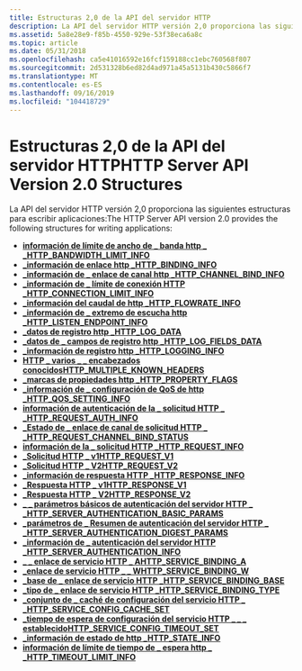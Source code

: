 ```yaml
---
title: Estructuras 2,0 de la API del servidor HTTP
description: La API del servidor HTTP versión 2,0 proporciona las siguientes estructuras para escribir aplicaciones
ms.assetid: 5a8e28e9-f85b-4550-929e-53f38eca6a8c
ms.topic: article
ms.date: 05/31/2018
ms.openlocfilehash: ca5e41016592e16fcf159188cc1ebc760568f807
ms.sourcegitcommit: 2d531328b6ed82d4ad971a45a5131b430c5866f7
ms.translationtype: MT
ms.contentlocale: es-ES
ms.lasthandoff: 09/16/2019
ms.locfileid: "104418729"
---
```

# <a name="http-server-api-version-20-structures"></a><span data-ttu-id="cf8b8-103">Estructuras 2,0 de la API del servidor HTTP</span><span class="sxs-lookup"><span data-stu-id="cf8b8-103">HTTP Server API Version 2.0 Structures</span></span>

<span data-ttu-id="cf8b8-104">La API del servidor HTTP versión 2,0 proporciona las siguientes estructuras para escribir aplicaciones:</span><span class="sxs-lookup"><span data-stu-id="cf8b8-104">The HTTP Server API version 2.0 provides the following structures for writing applications:</span></span>

-   [<span data-ttu-id="cf8b8-105">**información de límite de ancho de \_ banda http \_ \_**</span><span class="sxs-lookup"><span data-stu-id="cf8b8-105">**HTTP\_BANDWIDTH\_LIMIT\_INFO**</span></span>](/windows/desktop/api/Http/ns-http-http_bandwidth_limit_info)
-   [<span data-ttu-id="cf8b8-106">**\_información de enlace http \_**</span><span class="sxs-lookup"><span data-stu-id="cf8b8-106">**HTTP\_BINDING\_INFO**</span></span>](/windows/desktop/api/Http/ns-http-http_binding_info)
-   [<span data-ttu-id="cf8b8-107">**\_información de \_ enlace de canal http \_**</span><span class="sxs-lookup"><span data-stu-id="cf8b8-107">**HTTP\_CHANNEL\_BIND\_INFO**</span></span>](/windows/desktop/api/Http/ns-http-http_channel_bind_info)
-   [<span data-ttu-id="cf8b8-108">**\_información de \_ límite de conexión HTTP \_**</span><span class="sxs-lookup"><span data-stu-id="cf8b8-108">**HTTP\_CONNECTION\_LIMIT\_INFO**</span></span>](/windows/desktop/api/Http/ns-http-http_connection_limit_info)
-   [<span data-ttu-id="cf8b8-109">**\_información del caudal de http \_**</span><span class="sxs-lookup"><span data-stu-id="cf8b8-109">**HTTP\_FLOWRATE\_INFO**</span></span>](/windows/desktop/api/Http/ns-http-http_flowrate_info)
-   [<span data-ttu-id="cf8b8-110">**\_información de \_ extremo de escucha http \_**</span><span class="sxs-lookup"><span data-stu-id="cf8b8-110">**HTTP\_LISTEN\_ENDPOINT\_INFO**</span></span>](/windows/desktop/api/Http/ns-http-http_listen_endpoint_info)
-   [<span data-ttu-id="cf8b8-111">**\_datos de registro http \_**</span><span class="sxs-lookup"><span data-stu-id="cf8b8-111">**HTTP\_LOG\_DATA**</span></span>](/windows/desktop/api/Http/ns-http-http_log_data)
-   [<span data-ttu-id="cf8b8-112">**\_datos de \_ campos de registro http \_**</span><span class="sxs-lookup"><span data-stu-id="cf8b8-112">**HTTP\_LOG\_FIELDS\_DATA**</span></span>](/windows/desktop/api/Http/ns-http-http_log_fields_data)
-   [<span data-ttu-id="cf8b8-113">**\_información de registro http \_**</span><span class="sxs-lookup"><span data-stu-id="cf8b8-113">**HTTP\_LOGGING\_INFO**</span></span>](/windows/desktop/api/Http/ns-http-http_logging_info)
-   [<span data-ttu-id="cf8b8-114">**HTTP \_ varios \_ \_ encabezados conocidos**</span><span class="sxs-lookup"><span data-stu-id="cf8b8-114">**HTTP\_MULTIPLE\_KNOWN\_HEADERS**</span></span>](/windows/desktop/api/Http/ns-http-http_multiple_known_headers)
-   [<span data-ttu-id="cf8b8-115">**\_marcas de propiedades http \_**</span><span class="sxs-lookup"><span data-stu-id="cf8b8-115">**HTTP\_PROPERTY\_FLAGS**</span></span>](/windows/desktop/api/Http/ns-http-http_property_flags)
-   [<span data-ttu-id="cf8b8-116">**\_información de \_ configuración de QoS de http \_**</span><span class="sxs-lookup"><span data-stu-id="cf8b8-116">**HTTP\_QOS\_SETTING\_INFO**</span></span>](/windows/desktop/api/Http/ns-http-http_qos_setting_info)
-   [<span data-ttu-id="cf8b8-117">**información de autenticación de la \_ solicitud HTTP \_ \_**</span><span class="sxs-lookup"><span data-stu-id="cf8b8-117">**HTTP\_REQUEST\_AUTH\_INFO**</span></span>](/windows/desktop/api/Http/ns-http-http_request_auth_info)
-   [<span data-ttu-id="cf8b8-118">**\_Estado de \_ enlace de canal de solicitud HTTP \_ \_**</span><span class="sxs-lookup"><span data-stu-id="cf8b8-118">**HTTP\_REQUEST\_CHANNEL\_BIND\_STATUS**</span></span>](/windows/desktop/api/Http/ns-http-http_request_channel_bind_status)
-   [<span data-ttu-id="cf8b8-119">**información de la \_ solicitud HTTP \_**</span><span class="sxs-lookup"><span data-stu-id="cf8b8-119">**HTTP\_REQUEST\_INFO**</span></span>](/windows/desktop/api/Http/ns-http-http_request_info)
-   [<span data-ttu-id="cf8b8-120">**\_Solicitud HTTP \_ v1**</span><span class="sxs-lookup"><span data-stu-id="cf8b8-120">**HTTP\_REQUEST\_V1**</span></span>](/windows/desktop/api/Http/ns-http-http_request_v1)
-   [<span data-ttu-id="cf8b8-121">**\_Solicitud HTTP \_ V2**</span><span class="sxs-lookup"><span data-stu-id="cf8b8-121">**HTTP\_REQUEST\_V2**</span></span>](/windows/desktop/api/Http/ns-http-http_request_v2)
-   [<span data-ttu-id="cf8b8-122">**\_información de respuesta HTTP \_**</span><span class="sxs-lookup"><span data-stu-id="cf8b8-122">**HTTP\_RESPONSE\_INFO**</span></span>](/windows/desktop/api/Http/ns-http-http_response_info)
-   [<span data-ttu-id="cf8b8-123">**\_Respuesta HTTP \_ v1**</span><span class="sxs-lookup"><span data-stu-id="cf8b8-123">**HTTP\_RESPONSE\_V1**</span></span>](/windows/desktop/api/Http/ns-http-http_response_v1)
-   [<span data-ttu-id="cf8b8-124">**\_Respuesta HTTP \_ V2**</span><span class="sxs-lookup"><span data-stu-id="cf8b8-124">**HTTP\_RESPONSE\_V2**</span></span>](/windows/desktop/api/Http/ns-http-http_response_v2)
-   [<span data-ttu-id="cf8b8-125">**\_ \_ parámetros básicos de autenticación del servidor HTTP \_ \_**</span><span class="sxs-lookup"><span data-stu-id="cf8b8-125">**HTTP\_SERVER\_AUTHENTICATION\_BASIC\_PARAMS**</span></span>](/windows/desktop/api/Http/ns-http-http_server_authentication_basic_params)
-   [<span data-ttu-id="cf8b8-126">**\_parámetros de \_ Resumen de autenticación del servidor HTTP \_ \_**</span><span class="sxs-lookup"><span data-stu-id="cf8b8-126">**HTTP\_SERVER\_AUTHENTICATION\_DIGEST\_PARAMS**</span></span>](/windows/desktop/api/Http/ns-http-http_server_authentication_digest_params)
-   [<span data-ttu-id="cf8b8-127">**\_información de \_ autenticación del servidor HTTP \_**</span><span class="sxs-lookup"><span data-stu-id="cf8b8-127">**HTTP\_SERVER\_AUTHENTICATION\_INFO**</span></span>](/windows/desktop/api/Http/ns-http-http_server_authentication_info)
-   [<span data-ttu-id="cf8b8-128">**\_ \_ enlace de servicio HTTP \_ A**</span><span class="sxs-lookup"><span data-stu-id="cf8b8-128">**HTTP\_SERVICE\_BINDING\_A**</span></span>](/windows/desktop/api/Http/ns-http-http_service_binding_a)
-   [<span data-ttu-id="cf8b8-129">**\_enlace de servicio HTTP \_ \_ W**</span><span class="sxs-lookup"><span data-stu-id="cf8b8-129">**HTTP\_SERVICE\_BINDING\_W**</span></span>](/windows/desktop/api/Http/ns-http-http_service_binding_w)
-   [<span data-ttu-id="cf8b8-130">**\_base de \_ enlace de servicio HTTP \_**</span><span class="sxs-lookup"><span data-stu-id="cf8b8-130">**HTTP\_SERVICE\_BINDING\_BASE**</span></span>](/windows/desktop/api/Http/ns-http-http_service_binding_base)
-   [<span data-ttu-id="cf8b8-131">**\_tipo de \_ enlace de servicio HTTP \_**</span><span class="sxs-lookup"><span data-stu-id="cf8b8-131">**HTTP\_SERVICE\_BINDING\_TYPE**</span></span>](/windows/desktop/api/Http/ne-http-http_service_binding_type)
-   [<span data-ttu-id="cf8b8-132">**\_conjunto de \_ caché de configuración del servicio HTTP \_ \_**</span><span class="sxs-lookup"><span data-stu-id="cf8b8-132">**HTTP\_SERVICE\_CONFIG\_CACHE\_SET**</span></span>](/windows/desktop/api/Http/ns-http-http_service_config_cache_set)
-   [<span data-ttu-id="cf8b8-133">**\_tiempo de espera de configuración del servicio HTTP \_ \_ \_ establecido**</span><span class="sxs-lookup"><span data-stu-id="cf8b8-133">**HTTP\_SERVICE\_CONFIG\_TIMEOUT\_SET**</span></span>](/windows/desktop/api/Http/ns-http-http_service_config_timeout_set)
-   [<span data-ttu-id="cf8b8-134">**\_información de estado de http \_**</span><span class="sxs-lookup"><span data-stu-id="cf8b8-134">**HTTP\_STATE\_INFO**</span></span>](/windows/desktop/api/Http/ns-http-http_state_info)
-   [<span data-ttu-id="cf8b8-135">**información de límite de tiempo de \_ espera http \_ \_**</span><span class="sxs-lookup"><span data-stu-id="cf8b8-135">**HTTP\_TIMEOUT\_LIMIT\_INFO**</span></span>](/windows/desktop/api/Http/ns-http-http_timeout_limit_info)

 

 




